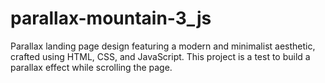 # parallax-mountain-3_js
Parallax landing page design featuring a modern and minimalist aesthetic, crafted using HTML, CSS, and JavaScript. This project is a test to build a parallax effect while scrolling the page.
